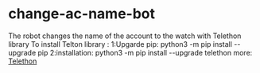 # change-ac-name-bot
The robot changes the name of the account to the watch with Telethon library
To install Telton library :
1:Upgarde pip:
python3 -m pip install --upgrade pip
2:installation:
python3 -m pip install --upgrade telethon
more:
[Telethon](https://docs.telethon.dev/en/stable/)
